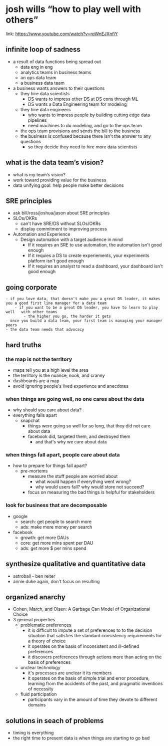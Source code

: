# josh wills “how to play well with others”

link: https://www.youtube.com/watch?v=rqWnEJXnfiY

## infinite loop of sadness
- a result of data functions being spread out
    - data eng in eng
    - analytics teams in business teams
    - an ops data team
    - a business data team
- a business wants answers to their questions
    - they hire data scientists
        - DS wants to impress other DS at DS cons through ML
        - DS wants a Data Engineering team for modeling
    - they hire data engineers
        - who wants to impress people by building cutting edge data pipelines
        - need machines to do modeling, and go to the ops team
    - the ops team provisions and sends the bill to the business
    - the business is confused because there isn't the answer to any questions
        - so they decide they need to hire more data scientists

## what is the data team’s vision?
- what is my team’s vision?
- work toward providing value for the business
- data unifying goal: help people make better decisions

## SRE principles
- ask bill/ross/joshua/jason about SRE principles
- SLOs/OKRs
    - can't have SRE/DS without SLOs/OKRs
    - display commitment to improving process
- Automation and Experience
    - Design automation with a target audience in mind
        - If it requires an SRE to use automation, the automation isn't good enough
        - If it requies a DS to create experiements, your experiments platform isn't good enough
        - If it requires an analyst to read a dashboard, your dashboard isn't good enough

## going corporate
    - if you love data, that doesn't make you a great DS leader, it makes you a good first line manager for a data team
        - if you want to be a great DS leader, you have to learn to play well   with other teams
            - the higher you go, the harder it gets
    - once you build a data team, your first team is managing your manager peers
    - the data team needs that advocacy

## hard truths

### the map is not the territory
- maps tell you at a high level the area
- the territory is the nuance, nook, and cranny
- dashboards are a map
- avoid ignoring people's lived experience and anecdotes

### when things are going well, no one cares about the data
- why should you care about data?
- everything falls apart
    - snapchat
        - things were going so well for so long, that they did not care about data
        - facebook did, targeted them, and destroyed them
            - and that's why we care about data

### when things fall apart, people care about data
- how to prepare for things fall apart?
    - pre-mortems
        - measure the stuff people are worried about 
            - what would happen if everything went wrong?
            - why would users fall? why would store not succeed?
        - focus on measuring the bad things is helpful for stakeholders

### look for business that are decomposable
- google
    - search: get people to search more
    - ads: make more money per search
- facebook
    - growth: get more DAUs
    - core: get more mins spent per DAU
    - ads: get more $ per mins spend

## synthesize qualitative and quantitative data 
- astroball - ben reiter
- annie duke again, don't focus on resulting


## organized anarchy
- Cohen, March, and Olsen: A Garbage Can Model of Organizational Choice
- 3 general properties
    - problematic preferences
        - it is difficult to impute a set of preferences to to the decision situation that satisfies the standard consistency requirements for a theory of choice
        - it operates on the basis of inconsistent and ill-defined preferences
        - it discovers preferences through actions more than acting on the basis of preferences
    - unclear technology
        - it's processes are unclear it its members
        - it operates on the basis of simple trial and error procedure, learning from the accidents of the past, and pragmatic inventions of necessity
    - fluid participation
        - participants vary in the amount of time they devote to different domains

## solutions in seach of problems
- timing is everything
- the right time to present data is when things are starting to go bad
